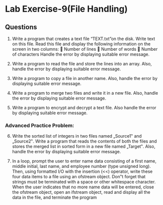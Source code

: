 # Lab Exercise-9(File Handling)

## Questions

1. Write a program that creates a text file “TEXT.txt”on the disk. Write text on this file. Read this
file and display the following information on the screen in two columns:
 Number of lines
 Number of words
 Number of characters
Handle the error by displaying suitable error message.

2. Write a program to read the file and store the lines into an array. Also, handle the error by
displaying suitable error message.

3. Write a program to copy a file in another name. Also, handle the error by displaying suitable
error message.

4. Write a program to merge two files and write it in a new file. Also, handle the error by
displaying suitable error message.

5. Write a program to encrypt and decrypt a text file. Also handle the error by displaying suitable
error message.

### Advanced Practice Problem:

6. Write the sorted list of integers in two files named „Source1‟ and „Source2‟. Write a program
that reads the contents of both the files and stores the merged list in sorted form in a new file
named „Target‟. Also, handle the error by displaying suitable error message.

7. In a loop, prompt the user to enter name data consisting of a first name, middle initial, last
name, and employee number (type unsigned long). Then, using formatted I/O with the
insertion (<<) operator, write these four data items to a file using an ofstream object. Don‟t
forget that strings must be terminated with a space or other whitespace character. When the
user indicates that no more name data will be entered, close the ofstream object, open an
ifstream object, read and display all the data in the file, and terminate the program